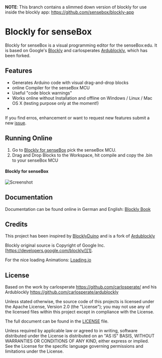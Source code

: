 **NOTE**: This branch contains a slimmed down version of blockly for use inside the blockly app: https://github.com/sensebox/blockly-app

# Blockly for senseBox
Blockly for senseBox is a visual programming editor for the senseBox:edu. It is based on Google's [Blockly](https://developers.google.com/blockly/) and carlosperates [Ardublockly](https://github.com/carlosperate/ardublockly), which has been forked.

## Features
* Generates Arduino code with visual drag-and-drop blocks
* online Compiler for the senseBox MCU
* Useful "code block warnings"
* Works online without Installation and offline on Windows / Linux / Mac OS X (testing purpose only at the moment!)
* 

If you find erros, enhancement or want to request new features submit a new [issue](https://github.com/sensebox/ardublockly-1/issues). 


## Running Online
1. Go to [Blockly for senseBox](https://blockly.sensebox.de/) pick the senseBox MCU.
2. Drag and Drop Blocks to the Workspace, hit compile and copy the .bin to your senseBox MCU

#### Blockly for senseBox
![Screenshot](https://github.com/sensebox/ardublockly-1/blob/master/assets/imgs/screenshot.png)


## Documentation
Documentation can be found online in German and English: [Blockly Book](https://sensebox.github.io/books-v2/blockly/)


## Credits
This project has been inspired by [BlocklyDuino](https://github.com/BlocklyDuino/BlocklyDuino) and is a fork of [Ardublockly](https://github.com/carlosperate/ardublockly)

Blockly original source is Copyright of Google Inc. [https://developers.google.com/blockly/][1].

For the nice loading Animations:
[Loading.io](https://loading.io/button/)


## License


Based on the work by carlosperate https://github.com/carlosperate/ and his Ardublockly https://github.com/carlosperate/ardublockly

Unless stated otherwise, the source code of this projects is
licensed under the Apache License, Version 2.0 (the "License");
you may not use any of the licensed files within this project
except in compliance with the License.

The full document can be found in the [LICENSE](https://github.com/sensebox/ardublockly-1/blob/master/LICENSE) file.

Unless required by applicable law or agreed to in writing, software
distributed under the License is distributed on an "AS IS" BASIS,
WITHOUT WARRANTIES OR CONDITIONS OF ANY KIND, either express or implied.
See the License for the specific language governing permissions and
limitations under the License.
